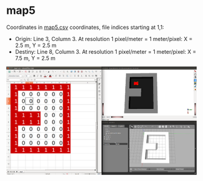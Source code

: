 # map5

Coordinates in [map5.csv](map5.csv) coordinates, file indices starting at 1,1:
- Origin: Line 3, Column 3. At resolution 1 pixel/meter = 1 meter/pixel: X = 2.5 m, Y = 2.5 m
- Destiny: Line 8, Column 3. At resolution 1 pixel/meter = 1 meter/pixel: X = 7.5 m, Y = 2.5 m

![map5.png](map5.png)
